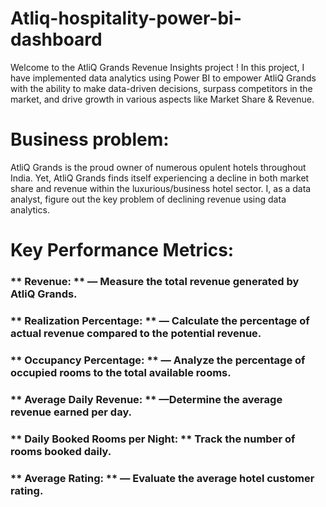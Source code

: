 # Atliq-hospitality-power-bi-dashboard

Welcome to the AtliQ Grands Revenue Insights project ! In this project, I have implemented data analytics using Power BI to empower AtliQ Grands with the ability to make data-driven decisions, surpass competitors in the market, and drive growth in various aspects like Market Share & Revenue.

# Business problem:
AtliQ Grands is the proud owner of numerous opulent hotels throughout India. Yet, AtliQ Grands finds itself experiencing a decline in both market share and revenue within the luxurious/business hotel sector. 
I, as a data analyst, figure out the key problem of declining revenue using data analytics.

# Key Performance Metrics:
### ** Revenue: ** — Measure the total revenue generated by AtliQ Grands.

### ** Realization Percentage: ** — Calculate the percentage of actual revenue compared to the potential revenue.

###  **  Occupancy Percentage:  **  — Analyze the percentage of occupied rooms to the total available rooms.

###  **  Average Daily Revenue:  **  —Determine the average revenue earned per day.

###   ** Daily Booked Rooms per Night:  **  Track the number of rooms booked daily.

###  **  Average Rating:  **  — Evaluate the average hotel customer rating.








